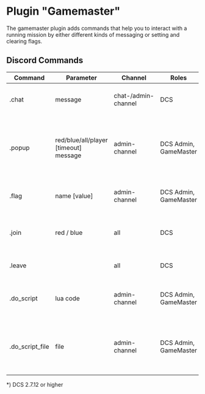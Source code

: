 # Plugin "Gamemaster"
The gamemaster plugin adds commands that help you to interact with a running mission by either different kinds of messaging or setting and clearing flags.  

## Discord Commands

| Command         | Parameter                             | Channel             | Roles                 | Description                                                                          |
|-----------------|---------------------------------------|---------------------|-----------------------|--------------------------------------------------------------------------------------|
| .chat           | message                               | chat-/admin-channel | DCS                   | Send a message to the DCS in-game-chat.                                              |
| .popup          | red/blue/all/player [timeout] message | admin-channel       | DCS Admin, GameMaster | Send a popup to the dedicated coalition or player* in game with an optional timeout. |
| .flag           | name [value]                          | admin-channel       | DCS Admin, GameMaster | Sets or clears a flag inside the running mission.                                    |
| .join           | red / blue                            | all                 | DCS                   | Joins either Coalition Red or Coalition Blue discord groups.                         |
| .leave          |                                       | all                 | DCS                   | Leave the current coalition.                                                         |
| .do_script      | lua code                              | admin-channel       | DCS Admin, GameMaster | Run specific lua code inside the running mission.                                    |
| .do_script_file | file                                  | admin-channel       | DCS Admin, GameMaster | Load a script (relative to Saved Games\DCS...) into the running mission.             |

*) DCS 2.7.12 or higher
